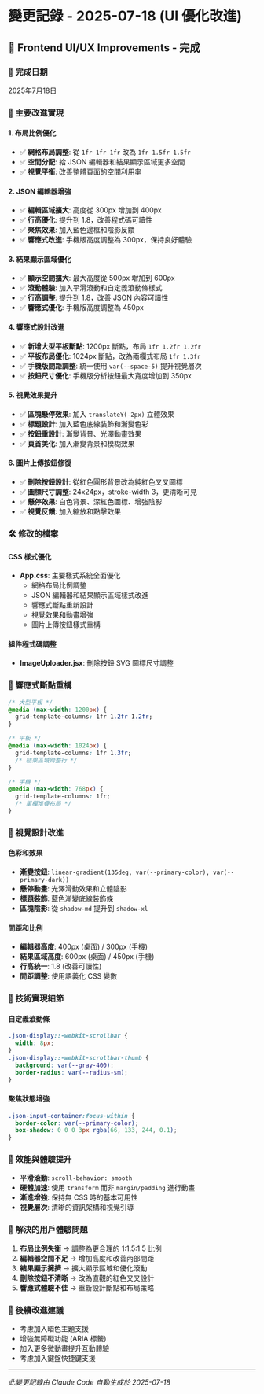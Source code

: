 # 變更記錄 - 2025-07-18 (UI 優化改進)

## 🎨 Frontend UI/UX Improvements - 完成

### 📅 完成日期
2025年7月18日

### 🚀 主要改進實現

#### 1. 布局比例優化
- ✅ **網格布局調整**: 從 `1fr 1fr 1fr` 改為 `1fr 1.5fr 1.5fr`
- ✅ **空間分配**: 給 JSON 編輯器和結果顯示區域更多空間
- ✅ **視覺平衡**: 改善整體頁面的空間利用率

#### 2. JSON 編輯器增強
- ✅ **編輯區域擴大**: 高度從 300px 增加到 400px
- ✅ **行高優化**: 提升到 1.8，改善程式碼可讀性
- ✅ **聚焦效果**: 加入藍色邊框和陰影反饋
- ✅ **響應式改進**: 手機版高度調整為 300px，保持良好體驗

#### 3. 結果顯示區域優化
- ✅ **顯示空間擴大**: 最大高度從 500px 增加到 600px
- ✅ **滾動體驗**: 加入平滑滾動和自定義滾動條樣式
- ✅ **行高調整**: 提升到 1.8，改善 JSON 內容可讀性
- ✅ **響應式優化**: 手機版高度調整為 450px

#### 4. 響應式設計改進
- ✅ **新增大型平板斷點**: 1200px 斷點，布局 `1fr 1.2fr 1.2fr`
- ✅ **平板布局優化**: 1024px 斷點，改為兩欄式布局 `1fr 1.3fr`
- ✅ **手機版間距調整**: 統一使用 `var(--space-5)` 提升視覺層次
- ✅ **按鈕尺寸優化**: 手機版分析按鈕最大寬度增加到 350px

#### 5. 視覺效果提升
- ✅ **區塊懸停效果**: 加入 `translateY(-2px)` 立體效果
- ✅ **標題設計**: 加入藍色底線裝飾和漸變色彩
- ✅ **按鈕重設計**: 漸變背景、光澤動畫效果
- ✅ **頁首美化**: 加入漸變背景和模糊效果

#### 6. 圖片上傳按鈕修復
- ✅ **刪除按鈕設計**: 從紅色圓形背景改為純紅色叉叉圖標
- ✅ **圖標尺寸調整**: 24x24px，stroke-width 3，更清晰可見
- ✅ **懸停效果**: 白色背景、深紅色圖標、增強陰影
- ✅ **視覺反饋**: 加入縮放和點擊效果

### 🛠️ 修改的檔案

#### CSS 樣式優化
- **App.css**: 主要樣式系統全面優化
  - 網格布局比例調整
  - JSON 編輯器和結果顯示區域樣式改進
  - 響應式斷點重新設計
  - 視覺效果和動畫增強
  - 圖片上傳按鈕樣式重構

#### 組件程式碼調整
- **ImageUploader.jsx**: 刪除按鈕 SVG 圖標尺寸調整

### 📱 響應式斷點重構
```css
/* 大型平板 */
@media (max-width: 1200px) {
  grid-template-columns: 1fr 1.2fr 1.2fr;
}

/* 平板 */
@media (max-width: 1024px) {
  grid-template-columns: 1fr 1.3fr;
  /* 結果區域跨整行 */
}

/* 手機 */
@media (max-width: 768px) {
  grid-template-columns: 1fr;
  /* 單欄堆疊布局 */
}
```

### 🎨 視覺設計改進

#### 色彩和效果
- **漸變按鈕**: `linear-gradient(135deg, var(--primary-color), var(--primary-dark))`
- **懸停動畫**: 光澤滑動效果和立體陰影
- **標題裝飾**: 藍色漸變底線裝飾條
- **區塊陰影**: 從 `shadow-md` 提升到 `shadow-xl`

#### 間距和比例
- **編輯器高度**: 400px (桌面) / 300px (手機)
- **結果區域高度**: 600px (桌面) / 450px (手機)
- **行高統一**: 1.8 (改善可讀性)
- **間距調整**: 使用語義化 CSS 變數

### 🔧 技術實現細節

#### 自定義滾動條
```css
.json-display::-webkit-scrollbar {
  width: 8px;
}
.json-display::-webkit-scrollbar-thumb {
  background: var(--gray-400);
  border-radius: var(--radius-sm);
}
```

#### 聚焦狀態增強
```css
.json-input-container:focus-within {
  border-color: var(--primary-color);
  box-shadow: 0 0 0 3px rgba(66, 133, 244, 0.1);
}
```

### 🚀 效能與體驗提升
- **平滑滾動**: `scroll-behavior: smooth`
- **硬體加速**: 使用 `transform` 而非 `margin/padding` 進行動畫
- **漸進增強**: 保持無 CSS 時的基本可用性
- **視覺層次**: 清晰的資訊架構和視覺引導

### 🎯 解決的用戶體驗問題
1. **布局比例失衡** → 調整為更合理的 1:1.5:1.5 比例
2. **編輯器空間不足** → 增加高度和改善內部間距
3. **結果顯示擁擠** → 擴大顯示區域和優化滾動
4. **刪除按鈕不清晰** → 改為直觀的紅色叉叉設計
5. **響應式體驗不佳** → 重新設計斷點和布局策略

### 📝 後續改進建議
- 考慮加入暗色主題支援
- 增強無障礙功能 (ARIA 標籤)
- 加入更多微動畫提升互動體驗
- 考慮加入鍵盤快捷鍵支援

---
*此變更記錄由 Claude Code 自動生成於 2025-07-18*